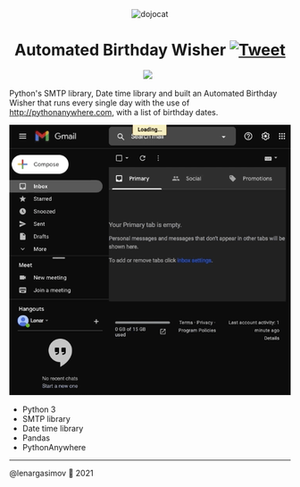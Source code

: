 <p align="center">
<img src="https://media.giphy.com/media/6wcBC9tsubD5jrDL6g/giphy.gif" align="center" alt="dojocat"/>
<h1 align="center">Automated Birthday Wisher
    <a href="https://twitter.com/intent/tweet?&url=https://github.com/lenargasimov/birthday-wisher&via=lenargasimov&hashtags=python,smtp,pandas,birthday,wisher">
      <img alt="Tweet" src="https://img.shields.io/twitter/url/http/shields.io.svg?style=social" />
    </a>
</h1>
</p>

<p align="center">
    <img src="https://img.shields.io/github/last-commit/lenargasimov/birthday-wisher?style=plastic">
    <img src="https://img.shields.io/github/forks/lenargasimov/birthday-wisher.svg" alt="">
    <img src="https://img.shields.io/github/stars/lenargasimov/birthday-wisher.svg" alt="">
</p>

Python's SMTP library, Date time library and built an Automated Birthday Wisher that runs every single day with the use of http://pythonanywhere.com, with a list of birthday dates.

![birthday](birthday.gif)

- Python 3
- SMTP library
- Date time library
- Pandas
- PythonAnywhere

---

@lenargasimov 📮 2021



